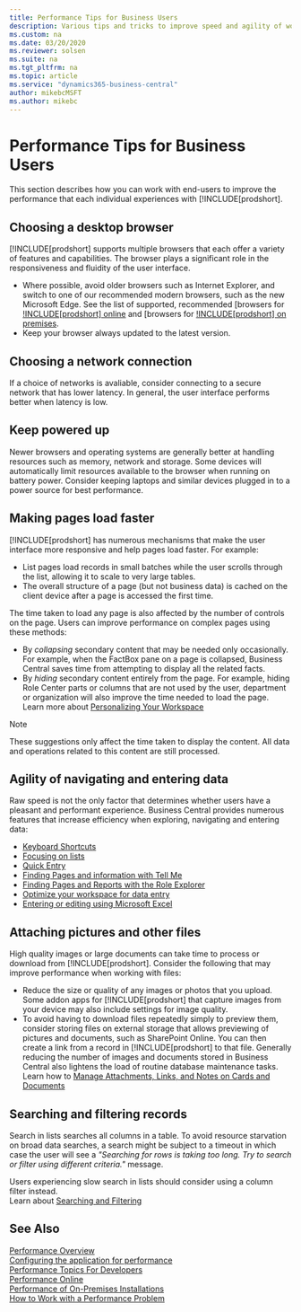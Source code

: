 ```yaml
---
title: Performance Tips for Business Users
description: Various tips and tricks to improve speed and agility of working with Business Central.
ms.custom: na
ms.date: 03/20/2020
ms.reviewer: solsen
ms.suite: na
ms.tgt_pltfrm: na
ms.topic: article
ms.service: "dynamics365-business-central"
author: mikebcMSFT
ms.author: mikebc
---
```


# Performance Tips for Business Users
This section describes how you can work with end-users to improve the performance that each individual experiences with [!INCLUDE[prodshort].


## Choosing a desktop browser
[!INCLUDE[prodshort] supports multiple browsers that each offer a variety of features and capabilities. The browser plays a significant role in the responsiveness and fluidity of the user interface.
- Where possible, avoid older browsers such as Internet Explorer, and switch to one of our recommended modern browsers, such as the new Microsoft Edge. See the list of supported, recommended [browsers for [!INCLUDE[prodshort] online](https://go.microsoft.com/fwlink/?linkid=2110804) and [browsers for [!INCLUDE[prodshort] on premises](https://go.microsoft.com/fwlink/?linkid=2110719).
- Keep your browser always updated to the latest version.


## Choosing a network connection
If a choice of networks is avaliable, consider connecting to a secure network that has lower latency. In general, the user interface performs better when latency is low.


## Keep powered up
Newer browsers and operating systems are generally better at handling resources such as memory, network and storage. Some devices will automatically limit resources available to the browser when running on battery power. Consider keeping laptops and similar devices plugged in to a power source for best performance.


<!-- ## Freeing up device resources
In order to provide an optimal experience, Business Central saves some preferences in your browser's local storage. No business data is saved, only settings that determine how the page is displayed. [!INCLUDE[prodshort] should consume significant browser storage space, but an environment that has undergone significant change from extensions may consume more space. You can clear browser local storage to increase performance in some cases.
-->

## Making pages load faster
[!INCLUDE[prodshort] has numerous mechanisms that make the user interface more responsive and help pages load faster. For example:
 - List pages load records in small batches while the user scrolls through the list, allowing it to scale to very large tables.
 - The overall structure of a page (but not business data) is cached on the client device after a page is accessed the first time.

The time taken to load any page is also affected by the number of controls on the page. Users can improve performance on complex pages using these methods: 
- By *collapsing* secondary content that may be needed only occasionally. For example, when the FactBox pane on a page is collapsed, Business Central saves time from attempting to display all the related facts.
- By *hiding* secondary content entirely from the page. For example, hiding Role Center parts or columns that are not used by the user, department or organization will also improve the time needed to load the page. Learn more about [Personalizing Your Workspace](/dynamics365/business-central/ui-personalization-user)

> [!NOTE]
> These suggestions only affect the time taken to display the content. All data and operations related to this content are still processed.


## Agility of navigating and entering data
Raw speed is not the only factor that determines whether users have a pleasant and performant experience. Business Central provides numerous features that increase efficiency when exploring, navigating and entering data:
- [Keyboard Shortcuts](/dynamics365/business-central/keyboard-shortcuts)  
- [Focusing on lists](/dynamics365/business-central/ui-enter-data#Focus)  
- [Quick Entry](/dynamics365/business-central/ui-enter-data#QuickEntry)  
- [Finding Pages and information with Tell Me](/dynamics365/business-central/ui-search)  
- [Finding Pages and Reports with the Role Explorer](/dynamics365/business-central/ui-role-explorer)  
- [Optimize your workspace for data entry](/dynamics365/business-central/ui-personalization-user)  
- [Entering or editing using Microsoft Excel](/dynamics365/business-central/across-work-with-excel)  


## Attaching pictures and other files

High quality images or large documents can take time to process or download from [!INCLUDE[prodshort]. Consider the following that may improve performance when working with files:
- Reduce the size or quality of any images or photos that you upload. Some addon apps for [!INCLUDE[prodshort] that capture images from your device may also include settings for image quality.
- To avoid having to download files repeatedly simply to preview them, consider storing files on external storage that allows previewing of pictures and documents, such as SharePoint Online. You can then create a link from a record in [!INCLUDE[prodshort] to that file. Generally reducing the number of images and documents stored in Business Central also lightens the load of routine database maintenance tasks.  
Learn how to [Manage Attachments, Links, and Notes on Cards and Documents](/dynamics365/business-central/ui-how-add-link-to-record)  

## Searching and filtering records
Search in lists searches all columns in a table. To avoid resource starvation on broad data searches, a search might be subject to a timeout in which case the user will see a *"Searching for rows is taking too long. Try to search or filter using different criteria."* message. 

Users experiencing slow search in lists should consider using a column filter instead.  
Learn about [Searching and Filtering](/dynamics365/business-central/ui-search-filter-faq)  


## See Also

[Performance Overview](performance-overview.md)  
[Configuring the application for performance](performance-application.md)  
[Performance Topics For Developers](performance-developer.md)  
[Performance Online](performance-online.md)  
[Performance of On-Premises Installations](performance-onprem.md)  
[How to Work with a Performance Problem](performance-work-perf-problem.md)  
